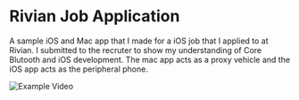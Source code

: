 # Rivian Job Application

A sample iOS and Mac app that I made for a iOS job that I applied to at Rivian. I submitted to the recruter to show my understanding of Core Blutooth and iOS development. The mac app acts as a proxy vehicle and the iOS app acts as the peripheral phone.

![Example Video](./RivianDemo.gif)
